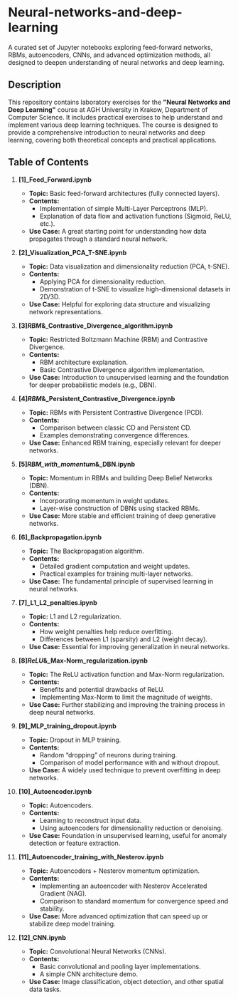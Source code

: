 # Neural-networks-and-deep-learning
A curated set of Jupyter notebooks exploring feed-forward networks, RBMs, autoencoders, CNNs, and advanced optimization methods, all designed to deepen understanding of neural networks and deep learning.

## Description
This repository contains laboratory exercises for the **"Neural Networks and Deep Learning"** course at AGH University in Krakow, Department of Computer Science. It includes practical exercises to help understand and implement various deep learning techniques. The course is designed to provide a comprehensive introduction to neural networks and deep learning, covering both theoretical concepts and practical applications. 

## Table of Contents

1. **[1]_Feed_Forward.ipynb**  
   - **Topic:** Basic feed-forward architectures (fully connected layers).  
   - **Contents:**  
     - Implementation of simple Multi-Layer Perceptrons (MLP).  
     - Explanation of data flow and activation functions (Sigmoid, ReLU, etc.).  
   - **Use Case:** A great starting point for understanding how data propagates through a standard neural network.

2. **[2]_Visualization_PCA_T-SNE.ipynb**  
   - **Topic:** Data visualization and dimensionality reduction (PCA, t-SNE).  
   - **Contents:**  
     - Applying PCA for dimensionality reduction.  
     - Demonstration of t-SNE to visualize high-dimensional datasets in 2D/3D.  
   - **Use Case:** Helpful for exploring data structure and visualizing network representations.

3. **[3]_RBM_&_Contrastive_Divergence_algorithm.ipynb**  
   - **Topic:** Restricted Boltzmann Machine (RBM) and Contrastive Divergence.  
   - **Contents:**  
     - RBM architecture explanation.  
     - Basic Contrastive Divergence algorithm implementation.  
   - **Use Case:** Introduction to unsupervised learning and the foundation for deeper probabilistic models (e.g., DBN).

4. **[4]_RBM_&_Persistent_Contrastive_Divergence.ipynb**  
   - **Topic:** RBMs with Persistent Contrastive Divergence (PCD).  
   - **Contents:**  
     - Comparison between classic CD and Persistent CD.  
     - Examples demonstrating convergence differences.  
   - **Use Case:** Enhanced RBM training, especially relevant for deeper networks.

5. **[5]_RBM_with_momentum_&_DBN.ipynb**  
   - **Topic:** Momentum in RBMs and building Deep Belief Networks (DBN).  
   - **Contents:**  
     - Incorporating momentum in weight updates.  
     - Layer-wise construction of DBNs using stacked RBMs.  
   - **Use Case:** More stable and efficient training of deep generative networks.

6. **[6]_Backpropagation.ipynb**  
   - **Topic:** The Backpropagation algorithm.  
   - **Contents:**  
     - Detailed gradient computation and weight updates.  
     - Practical examples for training multi-layer networks.  
   - **Use Case:** The fundamental principle of supervised learning in neural networks.

7. **[7]_L1_L2_penalties.ipynb**  
   - **Topic:** L1 and L2 regularization.  
   - **Contents:**  
     - How weight penalties help reduce overfitting.  
     - Differences between L1 (sparsity) and L2 (weight decay).  
   - **Use Case:** Essential for improving generalization in neural networks.

8. **[8]_ReLU_&_Max-Norm_regularization.ipynb**  
   - **Topic:** The ReLU activation function and Max-Norm regularization.  
   - **Contents:**  
     - Benefits and potential drawbacks of ReLU.  
     - Implementing Max-Norm to limit the magnitude of weights.  
   - **Use Case:** Further stabilizing and improving the training process in deep neural networks.

9. **[9]_MLP_training_dropout.ipynb**  
   - **Topic:** Dropout in MLP training.  
   - **Contents:**  
     - Random “dropping” of neurons during training.  
     - Comparison of model performance with and without dropout.  
   - **Use Case:** A widely used technique to prevent overfitting in deep networks.

10. **[10]_Autoencoder.ipynb**  
    - **Topic:** Autoencoders.  
    - **Contents:**  
      - Learning to reconstruct input data.  
      - Using autoencoders for dimensionality reduction or denoising.  
    - **Use Case:** Foundation in unsupervised learning, useful for anomaly detection or feature extraction.

11. **[11]_Autoencoder_training_with_Nesterov.ipynb**  
    - **Topic:** Autoencoders + Nesterov momentum optimization.  
    - **Contents:**  
      - Implementing an autoencoder with Nesterov Accelerated Gradient (NAG).  
      - Comparison to standard momentum for convergence speed and stability.  
    - **Use Case:** More advanced optimization that can speed up or stabilize deep model training.

12. **[12]_CNN.ipynb**  
    - **Topic:** Convolutional Neural Networks (CNNs).  
    - **Contents:**  
      - Basic convolutional and pooling layer implementations.  
      - A simple CNN architecture demo.  
    - **Use Case:** Image classification, object detection, and other spatial data tasks.

